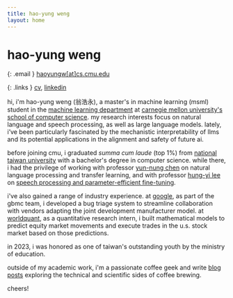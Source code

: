 ```yaml
---
title: hao-yung weng
layout: home
---
```


# hao-yung weng

{: .email }
[haoyungw[at]cs.cmu.edu](mailto:haoyungw@cs.cmu.edu)

{: .links }
[cv](assets/files/cv_20240917.pdf), [linkedin](https://www.linkedin.com/in/haoyungweng/)

hi, i'm hao-yung weng (翁浩永), a master's in machine learning (msml) student in the [machine learning department](https://www.ml.cmu.edu/) at [carnegie mellon university's school of computer science](https://www.cs.cmu.edu/). my research interests focus on natural language and speech processing, as well as large language models. lately, i’ve been particularly fascinated by the mechanistic interpretability of llms and its potential applications in the alignment and safety of future ai.

before joining cmu, i graduated *summa cum laude* (top 1%) from [national taiwan university](https://www.ntu.edu.tw/english/) with a bachelor's degree in computer science. while there, i had the privilege of working with professor [yun-nung chen](https://www.csie.ntu.edu.tw/~yvchen/) on natural language processing and transfer learning, and with professor [hung-yi lee](https://speech.ee.ntu.edu.tw/~hylee/index.php) on [speech processing and parameter-efficient fine-tuning](https://arxiv.org/abs/2401.02122).

i've also gained a range of industry experience. at [google](https://about.google/), as part of the gbmc team, i developed a bug triage system to streamline collaboration with vendors adapting the joint development manufacturer model. at [worldquant](https://www.worldquant.com/), as a quantitative research intern, i built mathematical models to predict equity market movements and execute trades in the u.s. stock market based on those predictions.

in 2023, i was honored as one of taiwan's outstanding youth by the ministry of education.

outside of my academic work, i'm a passionate coffee geek and write [blog posts](https://whycoffee.blog/en) exploring the technical and scientific sides of coffee brewing.

cheers!
